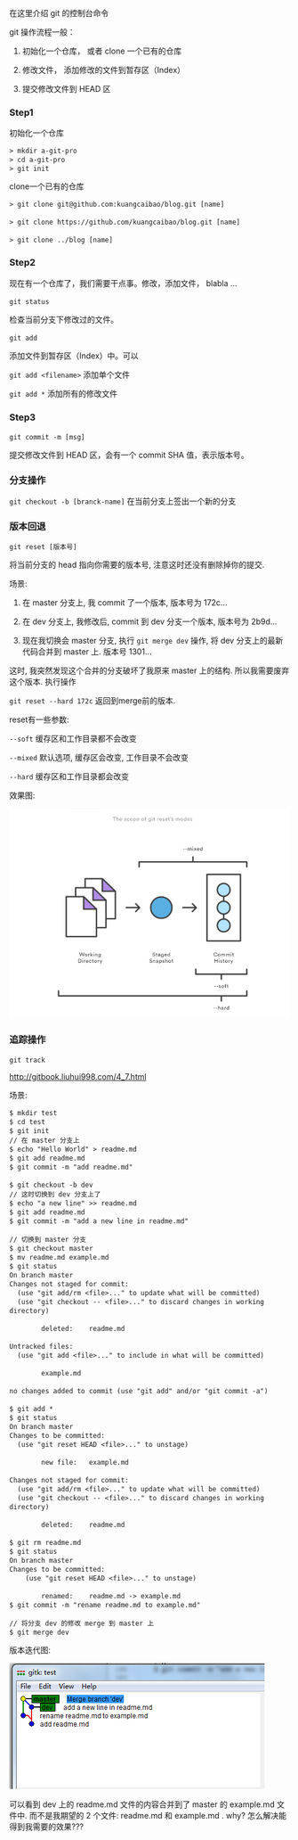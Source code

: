 在这里介绍 git 的控制台命令

git 操作流程一般：

1. 初始化一个仓库， 或者 clone 一个已有的仓库

2. 修改文件， 添加修改的文件到暂存区（Index）

3. 提交修改文件到 HEAD 区


### Step1

初始化一个仓库

	> mkdir a-git-pro
	> cd a-git-pro
	> git init 

clone一个已有的仓库

	> git clone git@github.com:kuangcaibao/blog.git [name]

	> git clone https://github.com/kuangcaibao/blog.git [name]

	> git clone ../blog [name]

### Step2

现在有一个仓库了，我们需要干点事。修改，添加文件， blabla ...

`git status`

检查当前分支下修改过的文件。


`git add`

添加文件到暂存区（Index）中。可以 

`git add <filename>` 添加单个文件

`git add *` 添加所有的修改文件


### Step3

`git commit -m [msg]`

提交修改文件到 HEAD 区，会有一个 commit SHA 值，表示版本号。


### 分支操作

`git checkout -b [branck-name]`  在当前分支上签出一个新的分支


### 版本回退

`git reset [版本号]`

将当前分支的  head 指向你需要的版本号, 注意这时还没有删除掉你的提交.

场景:

1. 在 master 分支上, 我 commit 了一个版本, 版本号为 172c...

2. 在 dev 分支上, 我修改后, commit 到 dev 分支一个版本, 版本号为 2b9d...

3. 现在我切换会 master 分支, 执行 `git merge dev` 操作, 将 dev 分支上的最新代码合并到 master 上. 版本号 1301...

这时, 我突然发现这个合并的分支破坏了我原来 master 上的结构. 所以我需要废弃这个版本. 执行操作

`git reset --hard 172c`   返回到merge前的版本.

reset有一些参数:

`--soft`  缓存区和工作目录都不会改变

`--mixed` 默认选项, 缓存区会改变, 工作目录不会改变

`--hard`  缓存区和工作目录都会改变

效果图:

![效果图](./res/git_reset.png)

### 追踪操作

	git track

<http://gitbook.liuhui998.com/4_7.html>

场景: 

	$ mkdir test
	$ cd test
	$ git init
	// 在 master 分支上
	$ echo "Hello World" > readme.md
	$ git add readme.md
	$ git commit -m "add readme.md"

	$ git checkout -b dev
	// 这时切换到 dev 分支上了
	$ echo "a new line" >> readme.md
	$ git add readme.md
	$ git commit -m "add a new line in readme.md"

	// 切换到 master 分支
	$ git checkout master
	$ mv readme.md example.md
	$ git status
	On branch master
	Changes not staged for commit:
	  (use "git add/rm <file>..." to update what will be committed)
	  (use "git checkout -- <file>..." to discard changes in working directory)

	        deleted:    readme.md

	Untracked files:
	  (use "git add <file>..." to include in what will be committed)

	        example.md

	no changes added to commit (use "git add" and/or "git commit -a")

	$ git add *
	$ git status
	On branch master
	Changes to be committed:
	  (use "git reset HEAD <file>..." to unstage)

	        new file:   example.md

	Changes not staged for commit:
	  (use "git add/rm <file>..." to update what will be committed)
	  (use "git checkout -- <file>..." to discard changes in working directory)

	        deleted:    readme.md

	$ git rm readme.md
	$ git status
	On branch master
	Changes to be committed:
  		(use "git reset HEAD <file>..." to unstage)

        	renamed:    readme.md -> example.md
    $ git commit -m "rename readme.md to example.md"

    // 将分支 dev 的修改 merge 到 master 上
    $ git merge dev

版本迭代图:

![xx](./res/git_version.png)

可以看到 dev 上的 readme.md 文件的内容合并到了 master 的 example.md 文件中. 而不是我期望的 2 个文件: readme.md 和 example.md .  why?  怎么解决能得到我需要的效果???